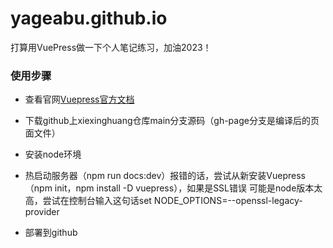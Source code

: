 # yageabu.github.io
打算用VuePress做一下个人笔记练习，加油2023！

### 使用步骤
- 查看官网[Vuepress官方文档](www.vuepress.cn)
- 下载github上xiexinghuang仓库main分支源码（gh-page分支是编译后的页面文件）
- 安装node环境
- 热启动服务器（npm run docs:dev）报错的话，尝试从新安装Vuepress（npm init，npm install -D vuepress），如果是SSL错误
  可能是node版本太高，尝试在控制台输入这句话set NODE_OPTIONS=--openssl-legacy-provider
  
- 部署到github